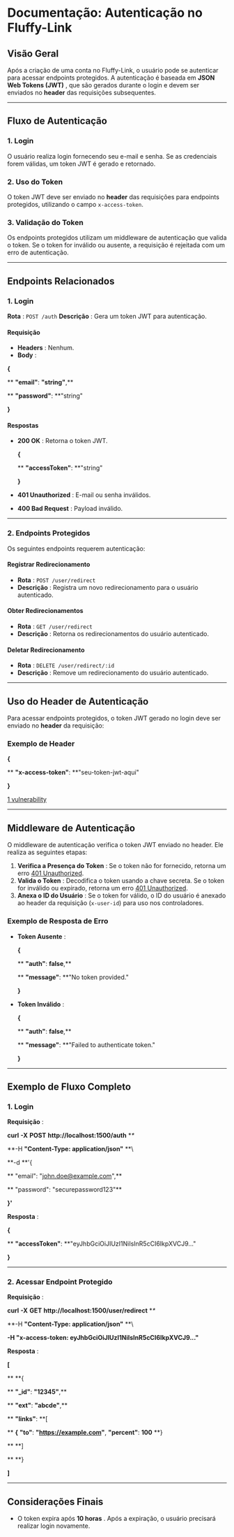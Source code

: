 # Documentação: Autenticação no Fluffy-Link

## Visão Geral

Após a criação de uma conta no Fluffy-Link, o usuário pode se autenticar para acessar endpoints protegidos. A autenticação é baseada em  **JSON Web Tokens (JWT)** , que são gerados durante o login e devem ser enviados no **header** das requisições subsequentes.

---

## Fluxo de Autenticação

### 1. **Login**

O usuário realiza login fornecendo seu e-mail e senha. Se as credenciais forem válidas, um token JWT é gerado e retornado.

### 2. **Uso do Token**

O token JWT deve ser enviado no **header** das requisições para endpoints protegidos, utilizando o campo `x-access-token`.

### 3. **Validação do Token**

Os endpoints protegidos utilizam um middleware de autenticação que valida o token. Se o token for inválido ou ausente, a requisição é rejeitada com um erro de autenticação.

---

## Endpoints Relacionados

### 1. **Login**

 **Rota** : `POST /auth`
 **Descrição** : Gera um token JWT para autenticação.

#### Requisição

* **Headers** : Nenhum.
* **Body** :

**{**

**  **"email"**: **"string"**,**

**  **"password"**: **"string"

**}**

#### Respostas

* **200 OK** : Retorna o token JWT.

  **{**

  **  **"accessToken"**: **"string"

  **}**

* **401 Unauthorized** : E-mail ou senha inválidos.
* **400 Bad Request** : Payload inválido.

---

### 2. **Endpoints Protegidos**

Os seguintes endpoints requerem autenticação:

#### **Registrar Redirecionamento**

* **Rota** : `POST /user/redirect`
* **Descrição** : Registra um novo redirecionamento para o usuário autenticado.

#### **Obter Redirecionamentos**

* **Rota** : `GET /user/redirect`
* **Descrição** : Retorna os redirecionamentos do usuário autenticado.

#### **Deletar Redirecionamento**

* **Rota** : `DELETE /user/redirect/:id`
* **Descrição** : Remove um redirecionamento do usuário autenticado.

---

## Uso do Header de Autenticação

Para acessar endpoints protegidos, o token JWT gerado no login deve ser enviado no **header** da requisição:

### Exemplo de Header

**{**

**  **"x-access-token"**: **"seu-token-jwt-aqui"

**}**

[1 vulnerability]()

---

## Middleware de Autenticação

O middleware de autenticação verifica o token JWT enviado no header. Ele realiza as seguintes etapas:

1. **Verifica a Presença do Token** : Se o token não for fornecido, retorna um erro [401 Unauthorized](vscode-file://vscode-app/c:/Users/vinicius_tudoemnuvem/AppData/Local/Programs/Microsoft%20VS%20Code/resources/app/out/vs/code/electron-sandbox/workbench/workbench.html).
2. **Valida o Token** : Decodifica o token usando a chave secreta. Se o token for inválido ou expirado, retorna um erro [401 Unauthorized](vscode-file://vscode-app/c:/Users/vinicius_tudoemnuvem/AppData/Local/Programs/Microsoft%20VS%20Code/resources/app/out/vs/code/electron-sandbox/workbench/workbench.html).
3. **Anexa o ID do Usuário** : Se o token for válido, o ID do usuário é anexado ao header da requisição (`x-user-id`) para uso nos controladores.

### Exemplo de Resposta de Erro

* **Token Ausente** :

  **{**

  **  **"auth"**: **false**,**

  **  **"message"**: **"No token provided."

  **}**

* **Token Inválido** :

  **{**

  **  **"auth"**: **false**,**

  **  **"message"**: **"Failed to authenticate token."

  **}**

---

## Exemplo de Fluxo Completo

### 1. **Login**

 **Requisição** :

**curl** **-X** **POST** **http://localhost:1500/auth** **\**

**-H **"Content-Type: application/json"** **\

**-d **'{

**  "email": "john.doe@example.com",**

**  "password": "securepassword123"**

**}'**

 **Resposta** :

**{**

**  **"accessToken"**: **"eyJhbGciOiJIUzI1NiIsInR5cCI6IkpXVCJ9..."

**}**

---

### 2. **Acessar Endpoint Protegido**

 **Requisição** :

**curl** **-X** **GET** **http://localhost:1500/user/redirect** **\**

**-H **"Content-Type: application/json"** **\

**-H **"x-access-token: eyJhbGciOiJIUzI1NiIsInR5cCI6IkpXV**CJ9..."**

 **Resposta** :

**[**

**  **{

**    **"_id"**: **"12345"**,**

**    **"ext"**: **"abcde"**,**

**    **"links"**: **[

**      **{** **"to"**: **"**https://example.com**"**, **"percent"**: **100** **}

**    **]

**  **}

**]**

---

## Considerações Finais

* O token expira após  **10 horas** . Após a expiração, o usuário precisará realizar login novamente.
